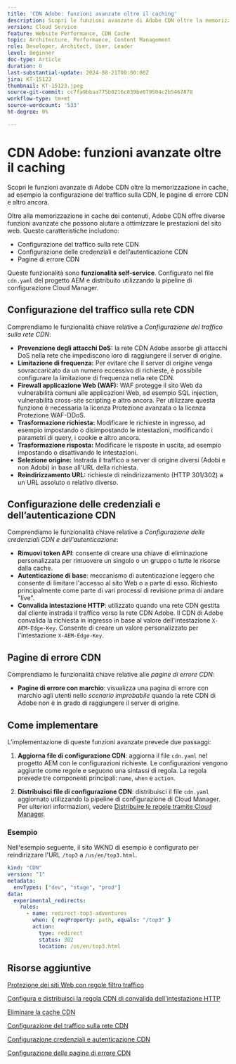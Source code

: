 ```yaml
---
title: 'CDN Adobe: funzioni avanzate oltre il caching'
description: Scopri le funzioni avanzate di Adobe CDN oltre la memorizzazione in cache, ad esempio la configurazione del traffico sulla CDN, le pagine di errore CDN e altro ancora.
version: Cloud Service
feature: Website Performance, CDN Cache
topic: Architecture, Performance, Content Management
role: Developer, Architect, User, Leader
level: Beginner
doc-type: Article
duration: 0
last-substantial-update: 2024-08-21T00:00:00Z
jira: KT-15123
thumbnail: KT-15123.jpeg
source-git-commit: cc7fa9bbaa775b0216c839be079504c2b5467878
workflow-type: tm+mt
source-wordcount: '533'
ht-degree: 0%

---
```



# CDN Adobe: funzioni avanzate oltre il caching

Scopri le funzioni avanzate di Adobe CDN oltre la memorizzazione in cache, ad esempio la configurazione del traffico sulla CDN, le pagine di errore CDN e altro ancora.

Oltre alla memorizzazione in cache dei contenuti, Adobe CDN offre diverse funzioni avanzate che possono aiutare a ottimizzare le prestazioni del sito web. Queste caratteristiche includono:

- Configurazione del traffico sulla rete CDN
- Configurazione delle credenziali e dell’autenticazione CDN
- Pagine di errore CDN

Queste funzionalità sono **funzionalità self-service**. Configurato nel file `cdn.yaml` del progetto AEM e distribuito utilizzando la pipeline di configurazione Cloud Manager.

## Configurazione del traffico sulla rete CDN

Comprendiamo le funzionalità chiave relative a _Configurazione del traffico sulla rete CDN_:

- **Prevenzione degli attacchi DoS:** la rete CDN Adobe assorbe gli attacchi DoS nella rete
che impediscono loro di raggiungere il server di origine.
- **Limitazione di frequenza:** Per evitare che il server di origine venga sovraccaricato da un numero eccessivo di richieste, è possibile configurare la limitazione di frequenza nella rete CDN.
- **Firewall applicazione Web (WAF):** WAF protegge il sito Web da vulnerabilità comuni alle applicazioni Web, ad esempio SQL injection, vulnerabilità cross-site scripting e altro ancora. Per utilizzare questa funzione è necessaria la licenza Protezione avanzata o la licenza Protezione WAF-DDoS.
- **Trasformazione richiesta:** Modificare le richieste in ingresso, ad esempio impostando o disimpostando le intestazioni, modificando i parametri di query, i cookie e altro ancora.
- **Trasformazione risposta:** Modificare le risposte in uscita, ad esempio impostando o disattivando le intestazioni.
- **Selezione origine:** Instrada il traffico a server di origine diversi (Adobi e non Adobi) in base all&#39;URL della richiesta.
- **Reindirizzamento URL:** richieste di reindirizzamento (HTTP 301/302) a un URL assoluto o relativo diverso.

## Configurazione delle credenziali e dell’autenticazione CDN

Comprendiamo le funzionalità chiave relative a _Configurazione delle credenziali CDN e dell&#39;autenticazione_:

- **Rimuovi token API**: consente di creare una chiave di eliminazione personalizzata per rimuovere un singolo o un gruppo o tutte le risorse dalla cache.
- **Autenticazione di base**: meccanismo di autenticazione leggero che consente di limitare l&#39;accesso al sito Web o a parte di esso. Richiesto principalmente come parte di vari processi di revisione prima di andare &quot;live&quot;.
- **Convalida intestazione HTTP**: utilizzato quando una rete CDN gestita dal cliente instrada il traffico verso la rete CDN Adobe. Il CDN di Adobe convalida la richiesta in ingresso in base al valore dell&#39;intestazione `X-AEM-Edge-Key`.
Consente di creare un valore personalizzato per l&#39;intestazione `X-AEM-Edge-Key`.

## Pagine di errore CDN

Comprendiamo le funzionalità chiave relative alle _pagine di errore CDN_:

- **Pagine di errore con marchio**: visualizza una pagina di errore con marchio agli utenti nello _scenario improbabile_ quando la rete CDN di Adobe non è in grado di raggiungere il server di origine.

## Come implementare

L’implementazione di queste funzioni avanzate prevede due passaggi:

1. **Aggiorna file di configurazione CDN**: aggiorna il file `cdn.yaml` nel progetto AEM con le configurazioni richieste. Le configurazioni vengono aggiunte come regole e seguono una sintassi di regola. La regola prevede tre componenti principali: `name`, `when` e `action`.

2. **Distribuisci file di configurazione CDN**: distribuisci il file `cdn.yaml` aggiornato utilizzando la pipeline di configurazione di Cloud Manager. Per ulteriori informazioni, vedere [Distribuire le regole tramite Cloud Manager](https://experienceleague.adobe.com/en/docs/experience-manager-learn/cloud-service/security/traffic-filter-and-waf-rules/how-to-setup#deploy-rules-through-cloud-manager).

### Esempio

Nell&#39;esempio seguente, il sito WKND di esempio è configurato per reindirizzare l&#39;URL `/top3` a `/us/en/top3.html`.

```yaml
kind: "CDN"
version: "1"
metadata:
  envTypes: ["dev", "stage", "prod"]
data:
  experimental_redirects:
    rules:
      - name: redirect-top3-adventures
        when: { reqProperty: path, equals: "/top3" }
        action:
          type: redirect
          status: 302
          location: /us/en/top3.html
```

## Risorse aggiuntive

[Protezione dei siti Web con regole filtro traffico](https://experienceleague.adobe.com/it/docs/experience-manager-learn/cloud-service/security/traffic-filter-and-waf-rules/overview)

[Configura e distribuisci la regola CDN di convalida dell&#39;intestazione HTTP](https://experienceleague.adobe.com/en/docs/experience-manager-learn/cloud-service/content-delivery/custom-domain-names-with-customer-managed-cdn#configure-and-deploy-http-header-validation-cdn-rule)

[Eliminare la cache CDN](https://experienceleague.adobe.com/en/docs/experience-manager-learn/cloud-service/caching/how-to/purge-cache)

[Configurazione del traffico sulla rete CDN](https://experienceleague.adobe.com/en/docs/experience-manager-cloud-service/content/implementing/content-delivery/cdn-configuring-traffic#client-side-redirectors)

[Configurazione credenziali e autenticazione CDN](https://experienceleague.adobe.com/en/docs/experience-manager-cloud-service/content/implementing/content-delivery/cdn-credentials-authentication)

[Configurazione delle pagine di errore CDN](https://experienceleague.adobe.com/en/docs/experience-manager-cloud-service/content/implementing/content-delivery/cdn-error-pages)




